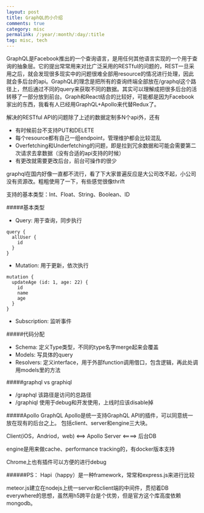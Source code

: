 ```yaml
---
layout: post
title: GraphQL的小介绍
comments: true
category: misc
permalink: /:year/:month/:day/:title
tag: misc, tech
---
```


GraphQL是Facebook推出的一个查询语言，是用任何其他语言实现的一个用于查询的抽象层。它的提出常常用来对比广泛采用的RESTful的问题的，REST一旦采用之后，就会发现很多现实中的问题很难全部用resource的情况进行处理，因此就会多后台的api。GraphQL的理念是把所有的查询终端全部放在/graphql这个路径上，然后通过不同的query来获取不同的数据。其实可以理解成把很多后台的活转移了一部分放到前台。Graph和React结合的比较好，可能都是因为Facebook家出的东西，我看有人已经用GraphQL+Apollo来代替Redux了。

解决的RESTful API的问题除了上述的数据定制多N个api外，还有
- 有时候前台不支持PUT和DELETE 
- 每个resource都有自己一组endpoint，管理维护都会比较混乱
- Overfetching和Underfetching的问题，即是拉到冗余数据和可能会需要第二次请求去拿数据（没有合适的api支持的时候）
- 有更改就需要更改后台，前台可操作的很少

graphql在国内好像一直都不流行，看了下大家普遍反应是大公司改不起，小公司没有资源改。粗粗使用了一下，有些感觉很像thrift

支持的基本类型：Int、Float、String、Boolean、ID

#####基本类型
+ Query: 用于查询，同步执行
```
query {
  allUser {
    id
  }
}
```
+ Mutation: 用于更新，依次执行
```
mutation {
  updateAge (id: 1, age: 22) {
    id
    name
    age
  }
}
```
+ Subscription: 监听事件

#####代码分配
+ Schema: 定义Type类型，不同的type名字merge起来会覆盖
+ Models: 写具体的query
+ Resolvers: 定义interface，用于外部function调用借口，包含逻辑，再此处调用models里的方法

#####graphql vs graphiql
+ /graphql 该路径是访问的总路径
+ /graphiql 使用于debug和开发使用，上线时应该disable掉

#####Apollo GraphQL
Apollo是统一支持GraphQL API的插件，可以同意统一放在现有的后台之上。
包括client、server和engine三大块。

Client(iOS，Andriod，web)  <==> Apollo Server <====>  后台DB

engine是用来做cache、performance tracking的，有docker版本支持


Chrome上也有插件可以方便的进行debug

######PS：
Hapi（happy）是一种framework，常常和express.js来进行比较

meteor.js建立在nodejs上统一server和client端的中间件，贯彻着DB everywhere的思想，虽然用h5跨平台是个优势，但是官方这个库高度依赖mongodb。
